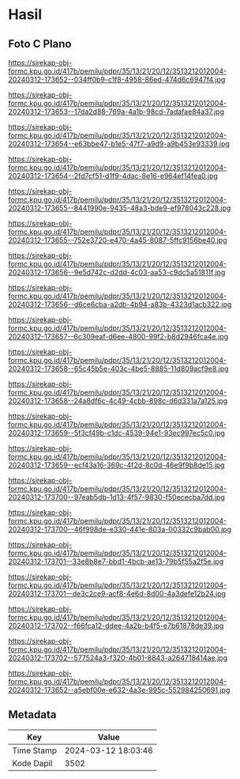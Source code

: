 # Hasil

## Foto C Plano

https://sirekap-obj-formc.kpu.go.id/417b/pemilu/pdpr/35/13/21/20/12/3513212012004-20240312-173652--034ff0b9-c1f8-4958-86ed-474d6c6947f4.jpg

https://sirekap-obj-formc.kpu.go.id/417b/pemilu/pdpr/35/13/21/20/12/3513212012004-20240312-173653--17da2d88-769a-4a1b-98cd-7adafae84a37.jpg

https://sirekap-obj-formc.kpu.go.id/417b/pemilu/pdpr/35/13/21/20/12/3513212012004-20240312-173654--e63bbe47-b1e5-47f7-a9d9-a9b453e93339.jpg

https://sirekap-obj-formc.kpu.go.id/417b/pemilu/pdpr/35/13/21/20/12/3513212012004-20240312-173654--2fd7cf51-d1f9-4dac-8e16-e964ef14fea0.jpg

https://sirekap-obj-formc.kpu.go.id/417b/pemilu/pdpr/35/13/21/20/12/3513212012004-20240312-173655--8441990e-9435-48a3-bde9-ef978043c228.jpg

https://sirekap-obj-formc.kpu.go.id/417b/pemilu/pdpr/35/13/21/20/12/3513212012004-20240312-173655--752e3720-e470-4a45-8087-5ffc9156be40.jpg

https://sirekap-obj-formc.kpu.go.id/417b/pemilu/pdpr/35/13/21/20/12/3513212012004-20240312-173656--9e5d742c-d2dd-4c03-aa53-c9dc5a51811f.jpg

https://sirekap-obj-formc.kpu.go.id/417b/pemilu/pdpr/35/13/21/20/12/3513212012004-20240312-173656--d6ce6cba-a2db-4b94-a83b-4323d1acb322.jpg

https://sirekap-obj-formc.kpu.go.id/417b/pemilu/pdpr/35/13/21/20/12/3513212012004-20240312-173657--6c309eaf-d6ee-4800-99f2-b8d2946fca4e.jpg

https://sirekap-obj-formc.kpu.go.id/417b/pemilu/pdpr/35/13/21/20/12/3513212012004-20240312-173658--65c45b5e-403c-4be5-8885-11d809acf9e8.jpg

https://sirekap-obj-formc.kpu.go.id/417b/pemilu/pdpr/35/13/21/20/12/3513212012004-20240312-173658--24a8df6c-4c49-4cbb-898c-d6d331a7a125.jpg

https://sirekap-obj-formc.kpu.go.id/417b/pemilu/pdpr/35/13/21/20/12/3513212012004-20240312-173659--5f3cf49b-c1dc-4539-94e1-93ec997ec5c0.jpg

https://sirekap-obj-formc.kpu.go.id/417b/pemilu/pdpr/35/13/21/20/12/3513212012004-20240312-173659--ecf43a16-369c-4f2d-8c0d-46e9f9b8de15.jpg

https://sirekap-obj-formc.kpu.go.id/417b/pemilu/pdpr/35/13/21/20/12/3513212012004-20240312-173700--97eab5db-1d13-4f57-9830-f50ececba7dd.jpg

https://sirekap-obj-formc.kpu.go.id/417b/pemilu/pdpr/35/13/21/20/12/3513212012004-20240312-173700--46f998de-e330-441e-803a-00332c9bab00.jpg

https://sirekap-obj-formc.kpu.go.id/417b/pemilu/pdpr/35/13/21/20/12/3513212012004-20240312-173701--33e8b8e7-bbd1-4bcb-ae13-79b5f55a2f5e.jpg

https://sirekap-obj-formc.kpu.go.id/417b/pemilu/pdpr/35/13/21/20/12/3513212012004-20240312-173701--de3c2ce9-acf8-4e6d-8d00-4a3defe12b24.jpg

https://sirekap-obj-formc.kpu.go.id/417b/pemilu/pdpr/35/13/21/20/12/3513212012004-20240312-173702--f66fca12-ddee-4a2b-b4f5-e7b61878de39.jpg

https://sirekap-obj-formc.kpu.go.id/417b/pemilu/pdpr/35/13/21/20/12/3513212012004-20240312-173702--577524a3-f320-4b01-8843-a264718414ae.jpg

https://sirekap-obj-formc.kpu.go.id/417b/pemilu/pdpr/35/13/21/20/12/3513212012004-20240312-173652--a5ebf00e-e632-4a3e-995c-552984250691.jpg


## Metadata

| Key        | Value               |
| ---------- | ------------------- |
| Time Stamp | 2024-03-12 18:03:46 |
| Kode Dapil | 3502                |



